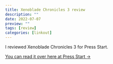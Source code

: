 ```yaml
---
title: Xenoblade Chronicles 3 review
description: ""
date: 2022-07-07
preview: ""
tags: [review]
categories: [linkout]
---
```


I reviewed Xenoblade Chronicles 3 for Press Start.

[You can read it over here at Press Start →](https://press-start.com.au/reviews/nintendo-switch/2022/07/26/xenoblade-chronicles-3-review-a-darker-expansive-adventure/)